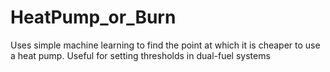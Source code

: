 # HeatPump_or_Burn
Uses simple machine learning to find the point at which it is cheaper to use a heat pump.  Useful for setting thresholds in dual-fuel systems
